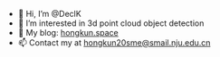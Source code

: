 - 👋 Hi, I’m @DeclK
- 👀 I’m interested in 3d point cloud object detection
- 🔔 My blog: [hongkun.space](hongkun.space)
- 📫 Contact my at hongkun20sme@smail.nju.edu.cn

<!---
DeclK/DeclK is a ✨ special ✨ repository because its `README.md` (this file) appears on your GitHub profile.
You can click the Preview link to take a look at your changes.
--->
